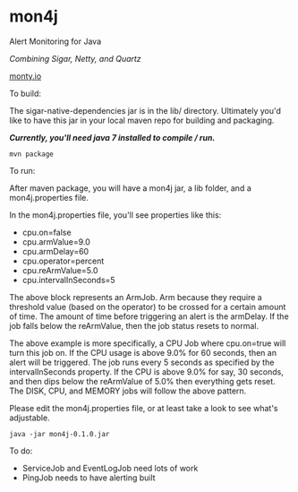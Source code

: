 mon4j
=====

Alert Monitoring for Java

*Combining Sigar, Netty, and Quartz*

[monty.io](https://monty.io)

To build:

The sigar-native-dependencies jar is in the lib/ directory. Ultimately you'd like to have this jar in your local maven repo for building and packaging.

***Currently, you'll need java 7 installed to compile / run.***

    mvn package

To run:

After maven package, you will have a mon4j jar, a lib folder, and a mon4j.properties file.

In the mon4j.properties file, you'll see properties like this:

* cpu.on=false
* cpu.armValue=9.0
* cpu.armDelay=60
* cpu.operator=percent
* cpu.reArmValue=5.0
* cpu.intervalInSeconds=5

The above block represents an ArmJob. Arm because they require a threshold value (based on the operator) to be crossed for a certain amount of time. The amount of time before triggering an alert is the armDelay. If the job falls below the reArmValue, then the job status resets to normal. 

The above example is more specifically, a CPU Job where cpu.on=true will turn this job on. If the CPU usage is above 9.0% for 60 seconds, then an alert will be triggered. The job runs every 5 seconds as specified by the intervalInSeconds property. If the CPU is above 9.0% for say, 30 seconds, and then dips below the reArmValue of 5.0% then everything gets reset. The DISK, CPU, and MEMORY jobs will follow the above pattern.

Please edit the mon4j.properties file, or at least take a look to see what's adjustable.

    java -jar mon4j-0.1.0.jar

To do:

* ServiceJob and EventLogJob need lots of work
* PingJob needs to have alerting built
